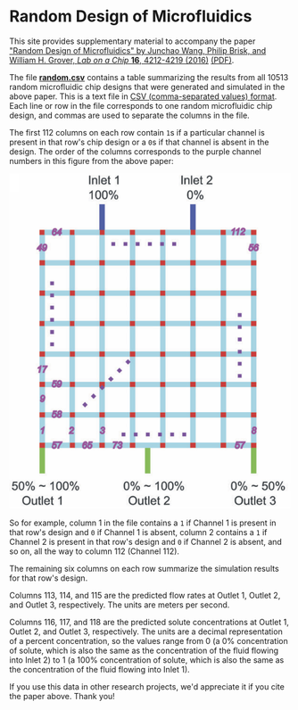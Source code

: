 # Random Design of Microfluidics

This site provides supplementary material to accompany the paper ["Random Design of Microfluidics" by Junchao Wang, Philip Brisk, and William H. Grover, *Lab on a Chip* **16**, 4212-4219 (2016)](https://pubs.rsc.org/en/content/articlelanding/2016/lc/c6lc00758a) [(PDF)](https://groverlab.org/assets/random-microfluidics.pdf).

The file [**random.csv**](random.csv) contains a table summarizing the results from all 10513 random microfluidic chip designs that were generated and simulated in the above paper.  This is a text file in [CSV (comma-separated values) format](https://en.wikipedia.org/wiki/Comma-separated_values).  Each line or row in the file corresponds to one random microfluidic chip design, and commas are used to separate the columns in the file.

The first 112 columns on each row contain `1`s if a particular channel is present in that row's chip design or a `0`s if that channel is absent in the design.  The order of the columns corresponds to the purple channel numbers in this figure from the above paper:

<div style="text-align: center;">
<img src="channel-numbers.png">
</div>

So for example, column 1 in the file contains a `1` if Channel 1 is present in that row's design and `0` if Channel 1 is absent, column 2 contains a `1` if Channel 2 is present in that row's design and `0` if Channel 2 is absent, and so on, all the way to column 112 (Channel 112).

The remaining six columns on each row summarize the simulation results for that row's design.

Columns 113, 114, and 115 are the predicted flow rates at Outlet 1, Outlet 2, and Outlet 3, respectively.  The units are meters per second.

Columns 116, 117, and 118 are the predicted solute concentrations at Outlet 1, Outlet 2, and Outlet 3, respectively.  The units are a decimal representation of a percent concentration, so the values range from 0 (a 0% concentration of solute, which is also the same as the concentration of the fluid flowing into Inlet 2) to 1 (a 100% concentration of solute, which is also the same as the concentration of the fluid flowing into Inlet 1).

If you use this data in other research projects, we'd appreciate it if you cite the paper above.  Thank you!